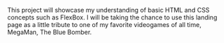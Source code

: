 This project will showcase my understanding of basic HTML and CSS concepts such as FlexBox.
I will be taking the chance to use this landing page as a little tribute to one of my favorite videogames of all time, MegaMan, The Blue Bomber.